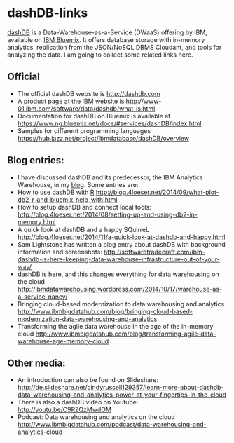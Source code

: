 dashDB-links
============

[dashDB](http://dashdb.com "dashDB - DWaaS") is a Data-Warehouse-as-a-Service (DWaaS) offering by IBM, available on [IBM Bluemix](http://bluemix.net "IBM Bluemix"). It offers database storage with in-memory analytics, replication from the JSON/NoSQL DBMS Cloudant, and tools for analyzing the data. I am going to collect some related links here.

Official
--------
* The official dashDB website is http://dashdb.com
* A product page at the [IBM](http://ibm.com) website is http://www-01.ibm.com/software/data/dashdb/what-is.html
* Documentation for dashDB on Bluemix is available at https://www.ng.bluemix.net/docs/#services/dashDB/index.html
* Samples for different programming languages https://hub.jazz.net/project/ibmdatabase/dashDB/overview


Blog entries:
-------------
* I have discussed dashDB and its predecessor, the IBM Analytics Warehouse, in my [blog](http://blog.4loeser.net "Data Henrik"). Some entries are:
* How to use dashDB with [R](http://www.r-project.org/ "R project for statistical computing")   http://blog.4loeser.net/2014/09/what-plot-db2-r-and-bluemix-help-with.html
* How to setup dashDB and connect local tools: http://blog.4loeser.net/2014/08/setting-up-and-using-db2-in-memory.html
* A quick look at dashDB and a happy SQuirreL http://blog.4loeser.net/2014/11/a-quick-look-at-dashdb-and-happy.html
* Sam Lightstone has written a blog entry about dashDB with background information and screenshots: http://softwaretradecraft.com/ibm-dashdb-is-here-keeping-data-warehouse-infrastructure-out-of-your-way/
* dashDB is here, and this changes everything for data warehousing on the cloud http://ibmdatawarehousing.wordpress.com/2014/10/17/warehouse-as-a-service-nancy/
* Bringing cloud-based modernization to data warehousing and analytics http://www.ibmbigdatahub.com/blog/bringing-cloud-based-modernization-data-warehousing-and-analytics
* Transforming the agile data warehouse in the age of the in-memory cloud http://www.ibmbigdatahub.com/blog/transforming-agile-data-warehouse-age-memory-cloud


Other media:
------------
* An introduction can also be found on Slideshare: http://de.slideshare.net/cindyrussell129357/learn-more-about-dashdb-data-warehousing-and-analytics-power-at-your-fingertips-in-the-cloud
* There is also a dashDB video on Youtube: http://youtu.be/C9RZQzMwdOM
* Podcast: Data warehousing and analytics on the cloud http://www.ibmbigdatahub.com/podcast/data-warehousing-and-analytics-cloud
